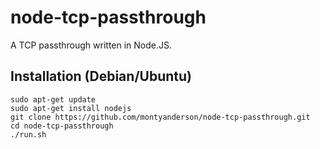 # node-tcp-passthrough
A TCP passthrough written in Node.JS.

Installation (Debian/Ubuntu)
----------------------------
    sudo apt-get update
    sudo apt-get install nodejs
    git clone https://github.com/montyanderson/node-tcp-passthrough.git
    cd node-tcp-passthrough
    ./run.sh
